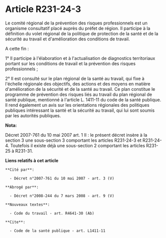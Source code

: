 # Article R231-24-3

Le comité régional de la prévention des risques professionnels est un organisme consultatif placé auprès du préfet de région.
Il participe à la définition du volet régional de la politique de protection de la santé et de la sécurité au travail et
d'amélioration des conditions de travail.

A cette fin :

1° Il participe à l'élaboration et à l'actualisation de diagnostics territoriaux portant sur les conditions de travail et la
prévention des risques professionnels ;

2° Il est consulté sur le plan régional de la santé au travail, qui fixe à l'échelle régionale des objectifs, des actions et
des moyens en matière d'amélioration de la sécurité et de la santé au travail. Ce plan constitue le programme de prévention
des risques liés au travail du plan régional de santé publique, mentionné à l'article L. 1411-11 du code de la santé
publique. Il rend également un avis sur les orientations régionales des politiques publiques intéressant la santé et la
sécurité au travail, qui lui sont soumis par les autorités publiques.

**Nota:**

Décret 2007-761 du 10 mai 2007 art. 1 II : le présent décret insère à la section 3 une sous-section 3 comportant les articles
R231-24-3 et R231-24-4. Toutefois il existe déjà une sous-section 2 comportant les articles R231-25 à R231-31.

**Liens relatifs à cet article**

	**Cité par**:

	  - Décret n°2007-761 du 10 mai 2007 - art. 3 (V)

	**Abrogé par**:

	  - Décret n°2008-244 du 7 mars 2008 - art. 9 (V)

	**Nouveaux textes**:

	  - Code du travail - art. R4641-30 (Ab)

	**Cite**:

	  - Code de la santé publique - art. L1411-11
